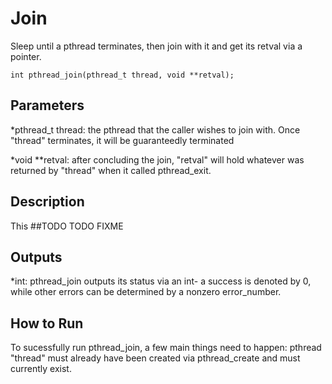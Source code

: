 # Join
Sleep until a pthread terminates, then join with it and get its retval via a pointer.

`int pthread_join(pthread_t thread, void **retval);`

## Parameters
*pthread_t thread: the pthread that the caller wishes to join with. Once "thread" terminates, it will be guaranteedly terminated 

*void **retval: after concluding the join, "retval" will hold whatever was returned by "thread" when it called pthread_exit.

## Description
This ##TODO TODO FIXME


## Outputs
*int: pthread_join outputs its status via an int- a success is denoted by 0, while other errors can be determined by a nonzero error_number. 

## How to Run
To sucessfully run pthread_join, a few main things need to happen: pthread "thread" must already have been created via pthread_create and must currently exist.  

